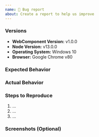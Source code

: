 ```yaml
---
name: 🐛 Bug report
about: Create a report to help us improve
---
```


<!-- Please search existing issues to avoid creating duplicates, remember before the title text add tag: [Bug report] -->

### Versions

<!-- Replace or update the values below with your own: -->

- **WebComponent Version:** v1.0.0
- **Node Version:** v13.0.0
- **Operating System:** Windows 10
- **Browser:** Google Chrome v80

### Expected Behavior

<!-- Please describe below this line the program's expected behavior. -->

### Actual Behavior

<!-- Please describe below this line the program's actual behavior. Please include any stack traces
or log output in the back ticks below. -->

### Steps to Reproduce

<!-- Please describe below this line the steps for reproduce this issue, are numbered below. Include as
much detail as possible. -->

1. ...
2. ...
3. ...

### Screenshots (Optional)

<!-- If the error is graphical in nature it is helpful to provide a screenshot below this line. -->
